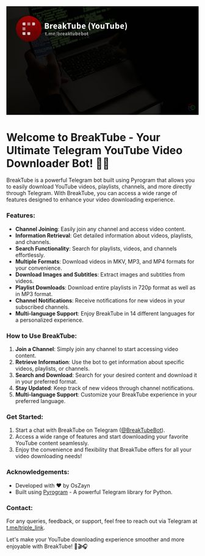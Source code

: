 <img src="splash.jpg"/>


# Welcome to BreakTube - Your Ultimate Telegram YouTube Video Downloader Bot! 🎥🤖

BreakTube is a powerful Telegram bot built using Pyrogram that allows you to easily download YouTube videos, playlists, channels, and more directly through Telegram. With BreakTube, you can access a wide range of features designed to enhance your video downloading experience.

### Features:
- **Channel Joining**: Easily join any channel and access video content.
- **Information Retrieval**: Get detailed information about videos, playlists, and channels.
- **Search Functionality**: Search for playlists, videos, and channels effortlessly.
- **Multiple Formats**: Download videos in MKV, MP3, and MP4 formats for your convenience.
- **Download Images and Subtitles**: Extract images and subtitles from videos.
- **Playlist Downloads**: Download entire playlists in 720p format as well as in MP3 format.
- **Channel Notifications**: Receive notifications for new videos in your subscribed channels.
- **Multi-language Support**: Enjoy BreakTube in 14 different languages for a personalized experience.

### How to Use BreakTube:
1. **Join a Channel**: Simply join any channel to start accessing video content.
2. **Retrieve Information**: Use the bot to get information about specific videos, playlists, or channels.
3. **Search and Download**: Search for your desired content and download it in your preferred format.
4. **Stay Updated**: Keep track of new videos through channel notifications.
5. **Multi-language Support**: Customize your BreakTube experience in your preferred language.

### Get Started:
1. Start a chat with BreakTube on Telegram ([@BreakTubeBot](https://t.me/BreakTubeBot)).
2. Access a wide range of features and start downloading your favorite YouTube content seamlessly.
3. Enjoy the convenience and flexibility that BreakTube offers for all your video downloading needs!

### Acknowledgements:
- Developed with ❤️ by OsZayn
- Built using [Pyrogram](https://github.com/pyrogram/pyrogram) - A powerful Telegram library for Python.

### Contact:
For any queries, feedback, or support, feel free to reach out via Telegram at [t.me/triple_link](https://t.me/triple_link).

Let's make your YouTube downloading experience smoother and more enjoyable with BreakTube! 🚀🎬🎧
